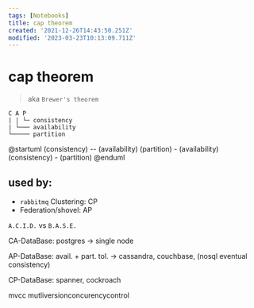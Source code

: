 ```yaml
---
tags: [Notebooks]
title: cap theorem
created: '2021-12-26T14:43:50.251Z'
modified: '2023-03-23T10:13:09.711Z'
---
```


# cap theorem

> aka `Brewer's theorem`

```
C A P
| | └─ consistency
| └─── availability
└───── partition
```

@startuml
(consistency) -- (availability)
(partition) - (availability)
(consistency) - (partition)
@enduml

## used by:

- `rabbitmq` Clustering: CP
- Federation/shovel: AP


`A.C.I.D.` vs `B.A.S.E.`

CA-DataBase: postgres -> single node

AP-DataBase: avail. + part. tol. -> cassandra, couchbase, (nosql eventual consistency)

CP-DataBase: spanner, cockroach

mvcc mutliversionconcurencycontrol
